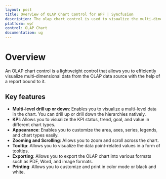 ```yaml
---
layout: post
title: Overview of OLAP Chart Control for WPF | Syncfusion
description: The olap chart control is used to visualize the multi-dimensional data from OLAP data source in graphical format.
platform: wpf
control: OLAP Chart
documentation: ug
---
```


# Overview

An OLAP chart control is a lightweight control that allows you to efficiently visualize multi-dimensional data from the OLAP data source with the help of a report bound to it.

## Key features

* **Multi-level drill up or down**: Enables you to visualize a multi-level data in the chart. You can drill up or drill down the hierarchies natively.
* **KPI**: Allows you to visualize the KPI status, trend, goal, and value in different chart types.
* **Appearance**: Enables you to customize the area, axes, series, legends, and chart types easily.
* **Zooming and Scrolling**: Allows you to zoom and scroll across the chart.
* **Tooltip**: Allows you to visualize the data point-related values in a form of tooltips.
* **Exporting**: Allows you to export the OLAP chart into various formats such as PDF, Word, and image formats.
* **Printing**: Allows you to customize and print in color mode or black and white.

